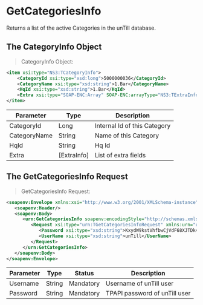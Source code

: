 # GetCategoriesInfo

Returns a list of the active Categories in the unTill database.

## The CategoryInfo Object

> CategoryInfo Object:

```xml
<item xsi:type="NS3:TCategoryInfo">
    <CategoryId xsi:type="xsd:long">5000000036</CategoryId>
    <CategoryName xsi:type="xsd:string">1.Bar</CategoryName>
    <HqId xsi:type="xsd:string">1.Bar</HqId>
    <Extra xsi:type="SOAP-ENC:Array" SOAP-ENC:arrayType="NS3:TExtraInfo[0]"/>
</item>
```

Parameter | Type | Description
----------| ---- | -----------
CategoryId | Long | Internal Id of this Category
CategoryName | String | Name of this Category
HqId | String | Hq Id
Extra | [ExtraInfo] | List of extra fields

## The GetCategoriesInfo Request

> GetCategoriesInfo Request:

```xml
<soapenv:Envelope xmlns:xsi="http://www.w3.org/2001/XMLSchema-instance" xmlns:xsd="http://www.w3.org/2001/XMLSchema" xmlns:soapenv="http://schemas.xmlsoap.org/soap/envelope/" xmlns:urn="urn:TPAPIPosIntfU-ITPAPIPOS">
   <soapenv:Header/>
   <soapenv:Body>
      <urn:GetCategoriesInfo soapenv:encodingStyle="http://schemas.xmlsoap.org/soap/encoding/">
         <Request xsi:type="urn:TGetCategoriesInfoRequest" xmlns:urn="urn:TPAPIPosIntfU">
            <Password xsi:type="xsd:string">KxydW9kstVhfbwCjVdF68XJTDk4sKB</Password>
            <UserName xsi:type="xsd:string">unTill</UserName>
         </Request>
      </urn:GetCategoriesInfo>
   </soapenv:Body>
</soapenv:Envelope>
```

Parameter | Type | Status | Description
----------| ---- | -------| -----------
Username | String | Mandatory | Username of unTill user
Password | String | Mandatory | TPAPI password of unTill user

